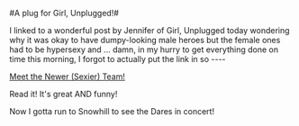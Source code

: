 #A plug for Girl, Unplugged!#

I linked to a wonderful post by Jennifer of Girl, Unplugged today wondering why it was okay to have dumpy-looking male heroes but the female ones had to be hypersexy and ... damn, in my hurry to get everything done on time this morning, I forgot to actually put the link in so ----

[Meet the Newer (Sexier) Team!](http://girlunplugged.wordpress.com/2009/06/01/meet-the-newer-sexier-team/)

Read it! It's great AND funny!

Now I gotta run to Snowhill to see the Dares in concert!


